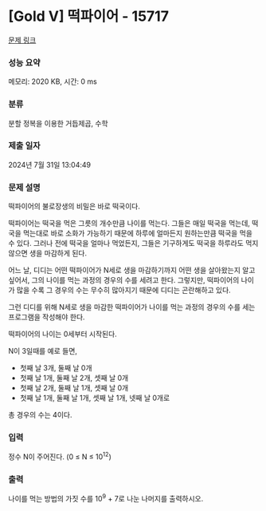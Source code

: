 # [Gold V] 떡파이어 - 15717 

[문제 링크](https://www.acmicpc.net/problem/15717) 

### 성능 요약

메모리: 2020 KB, 시간: 0 ms

### 분류

분할 정복을 이용한 거듭제곱, 수학

### 제출 일자

2024년 7월 31일 13:04:49

### 문제 설명

<p>떡파이어의 불로장생의 비밀은 바로 떡국이다.</p>

<p>떡파이어는 떡국을 먹은 그릇의 개수만큼 나이를 먹는다. 그들은 매일 떡국을 먹는데, 떡국을 먹는대로 바로 소화가 가능하기 때문에 하루에 얼마든지 원하는만큼 떡국을 먹을 수 있다. 그러나 전에 떡국을 얼마나 먹었든지, 그들은 기구하게도 떡국을 하루라도 먹지 않으면 생을 마감하게 된다.</p>

<p>어느 날, 디디는 어떤 떡파이어가 N세로 생을 마감하기까지 어떤 생을 살아왔는지 알고 싶어서, 그의 나이를 먹는 과정의 경우의 수를 세려고 한다. 그렇지만, 떡파이어의 나이가 많을 수록 그 경우의 수는 무수히 많아지기 때문에 디디는 곤란해하고 있다.</p>

<p>그런 디디를 위해 N세로 생을 마감한 떡파이어가 나이를 먹는 과정의 경우의 수를 세는 프로그램을 작성해야 한다.</p>

<p>떡파이어의 나이는 0세부터 시작된다.</p>

<p>N이 3일때를 예로 들면,</p>

<ul>
	<li>첫째 날 3개, 둘째 날 0개</li>
	<li>첫째 날 1개, 둘째 날 2개, 셋째 날 0개</li>
	<li>첫째 날 2개, 둘째 날 1개, 셋째 날 0개</li>
	<li>첫째 날 1개, 둘째 날 1개, 셋째 날 1개, 넷째 날 0개로</li>
</ul>

<p>총 경우의 수는 4이다.</p>

### 입력 

 <p>정수 N이 주어진다. (0 ≤ N ≤ 10<sup>12</sup>)</p>

### 출력 

 <p>나이를 먹는 방법의 가짓 수를 10<sup>9</sup> + 7로 나눈 나머지를 출력하시오.</p>

